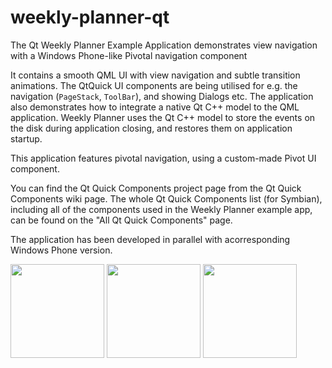 weekly-planner-qt
=================

The Qt Weekly Planner Example Application demonstrates view navigation with a Windows Phone-like Pivotal navigation component

It contains a smooth QML UI with view navigation and subtle transition animations. The QtQuick UI components are being utilised for e.g. the navigation (`PageStack`, `ToolBar`), and showing Dialogs etc. The application also demonstrates how to integrate a native Qt C++ model to the QML application. Weekly Planner uses the Qt C++ model to store the events on the disk during application closing, and restores them on application startup.

This application features pivotal navigation, using a custom-made Pivot UI component.

You can find the Qt Quick Components project page from the Qt Quick Components wiki page. The whole Qt Quick Components list (for Symbian), including all of the components used in the Weekly Planner example app, can be found on the "All Qt Quick Components" page.

The application has been developed in parallel with a​corresponding Windows Phone version.

<img src="https://raw.github.com/nokia-developer/weekly-planner-qt/master/doc/weeklyplanner_mainview.png" width="150px" /> <img src="https://raw.github.com/nokia-developer/weekly-planner-qt/master/doc/weeklyplanner_editview.png" width="150px" /> <img src="https://raw.github.com/nokia-developer/weekly-planner-qt/master/doc/weeklyplanner_detailsview.png" width="150px" />
